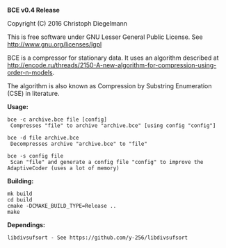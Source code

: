 **BCE v0.4 Release**

Copyright (C) 2016  Christoph Diegelmann

This is free software under GNU Lesser General Public License. See <http://www.gnu.org/licenses/lgpl>

BCE is a compressor for stationary data. It uses an algorithm described at http://encode.ru/threads/2150-A-new-algorithm-for-compression-using-order-n-models.

The algorithm is also known as Compression by Substring Enumeration (CSE) in literature.

**Usage:**

    bce -c archive.bce file [config]
     Compresses "file" to archive "archive.bce" [using config "config"]

    bce -d file archive.bce
     Decompresses archive "archive.bce" to "file"

    bce -s config file
     Scan "file" and generate a config file "config" to improve the AdaptiveCoder (uses a lot of memory)

**Building:**

    mk build
    cd build
    cmake -DCMAKE_BUILD_TYPE=Release ..
    make

**Dependings:**

    libdivsufsort - See https://github.com/y-256/libdivsufsort
